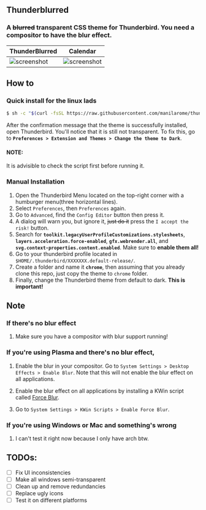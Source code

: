 ## Thunderblurred

### A ~~blurred~~ transparent CSS theme for Thunderbird. You need a compositor to have the blur effect.


| ThunderBlurred | Calendar |
| --- | --- |
| ![screenshot](images/inbox.png) | ![screenshot](images/calendar.png) |


## How to

### Quick install for the linux lads

```bash
$ sh -c "$(curl -fsSL https://raw.githubusercontent.com/manilarome/thunderblurred/master/install.sh)"
```

After the confirmation message that the theme is successfully installed, open Thunderbird. You'll notice that it is still not transparent. To fix this, go to **`Preferences > Extension and Themes > Change the theme to Dark`**.

#### NOTE:

It is advisible to check the script first before running it.

### Manual Installation

1. Open the Thunderbird Menu located on the top-right corner with a humburger menu(three horizontal lines).
2. Select `Preferences`, then `Preferences` again.
3. Go to `Advanced`, find the `Config Editor` button then press it.
4. A dialog will warn you, but ignore it, ~~just do it~~ press the `I accept the risk!` button.
5. Search for **`toolkit.legacyUserProfileCustomizations.stylesheets`**, **`layers.acceleration.force-enabled`**, **`gfx.webrender.all`**, and **`svg.context-properties.content.enabled`**. Make sure to **enable them all!**
6. Go to your thunderbird profile located in `$HOME/.thunderbird/XXXXXXX.default-release/`.
7. Create a folder and name it **`chrome`**, then assuming that you already clone this repo, just copy the theme to `chrome` folder.
8. Finally, change the Thunderbird theme from default to dark. **This is important!**

## Note

### If there's no blur effect


1. Make sure you have a compositor with blur support running! 

### If you're using Plasma and there's no blur effect,

1. Enable the blur in your compositor. Go to `System Settings > Desktop Effects > Enable Blur`. Note that this will not enable the blur effect on all applications.

2. Enable the blur effect on all applications by installing a KWin script called [Force Blur](https://store.kde.org/p/1294604/).

3. Go to `System Settings > KWin Scripts > Enable Force Blur`.


### If you're using Windows or Mac and something's wrong

1. I can't test it right now because I only have arch btw.

## TODOs:

- [ ] Fix UI inconsistencies
- [ ] Make all windows semi-transparent
- [ ] Clean up and remove redundancies
- [ ] Replace ugly icons
- [ ] Test it on different platforms